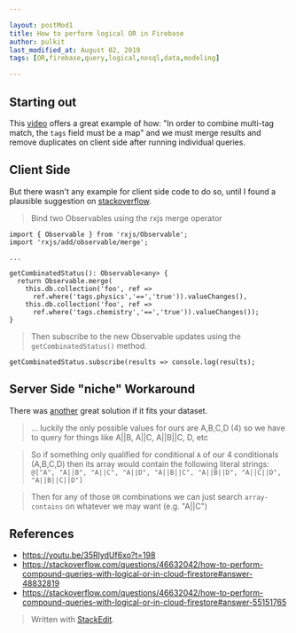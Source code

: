 ```yaml
---

layout: postMod1
title: How to perform logical OR in Firebase
author: pulkit
last_modified_at: August 02, 2019
tags: [OR,firebase,query,logical,nosql,data,modeling]

---
```


## Starting out
This [video]( https://youtu.be/35RlydUf6xo?t=198) offers a great example of how: "In order to combine multi-tag match, the `tags` field must be a map" and we must merge results and remove duplicates on client side after running individual queries.

## Client Side
But there wasn't any example for client side code to do so, until I found a plausible suggestion on [stackoverflow](https://stackoverflow.com/questions/46632042/how-to-perform-compound-queries-with-logical-or-in-cloud-firestore#answer-48832819).

> Bind two Observables using the rxjs merge operator

```
import { Observable } from 'rxjs/Observable';
import 'rxjs/add/observable/merge';

...

getCombinatedStatus(): Observable<any> {
  return Observable.merge(
    this.db.collection('foo', ref =>
      ref.where('tags.physics','==','true')).valueChanges(),
    this.db.collection('foo', ref =>
      ref.where('tags.chemistry','==','true')).valueChanges());
}
```

> Then subscribe to the new Observable updates using the `getCombinatedStatus()` method.

```
getCombinatedStatus.subscribe(results => console.log(results);
```

## Server Side "niche" Workaround
There was [another](https://stackoverflow.com/questions/46632042/how-to-perform-compound-queries-with-logical-or-in-cloud-firestore#answer-55151765) great solution if it fits your dataset.

> ... luckily the only possible values for ours are A,B,C,D (4) so we have to query for things like A||B, A||C, A||B||C, D, etc

> So if something only qualified for conditional  `A`  of our 4 conditionals (A,B,C,D) then its array would contain the following literal strings:  `@["A", "A||B", "A||C", "A||D", "A||B||C", "A||B||D", "A||C||D", "A||B||C||D"]`

> Then for any of those  `OR`  combinations we can just search  `array-contains`  on whatever we may want (e.g. "A||C")

## References
*  https://youtu.be/35RlydUf6xo?t=198
* https://stackoverflow.com/questions/46632042/how-to-perform-compound-queries-with-logical-or-in-cloud-firestore#answer-48832819
* https://stackoverflow.com/questions/46632042/how-to-perform-compound-queries-with-logical-or-in-cloud-firestore#answer-55151765

> Written with [StackEdit](https://stackedit.io/).
<!--stackedit_data:
eyJoaXN0b3J5IjpbLTE3MDUwNjk0MDBdfQ==
-->